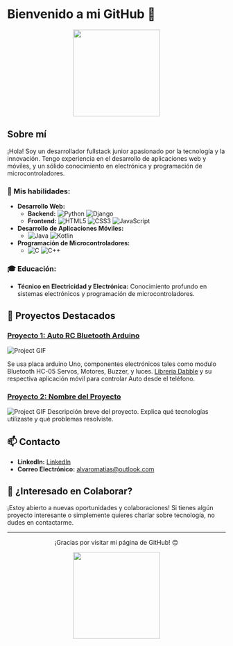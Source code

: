 # Bienvenido a mi GitHub 👋

<p align="center">
  <img src="https://media.giphy.com/media/26tn33aiTi1jkl6H6/giphy.gif" width="200">
</p>

## Sobre mí
¡Hola! Soy un desarrollador fullstack junior apasionado por la tecnología y la innovación. Tengo experiencia en el desarrollo de aplicaciones web y móviles, y un sólido conocimiento en electrónica y programación de microcontroladores.

### 🚀 Mis habilidades:
- **Desarrollo Web:**
  - **Backend:** ![Python](https://img.shields.io/badge/-Python-3776AB?style=flat-square&logo=Python&logoColor=white) ![Django](https://img.shields.io/badge/-Django-092E20?style=flat-square&logo=Django&logoColor=white)
  - **Frontend:** ![HTML5](https://img.shields.io/badge/-HTML5-E34F26?style=flat-square&logo=HTML5&logoColor=white) ![CSS3](https://img.shields.io/badge/-CSS3-1572B6?style=flat-square&logo=CSS3&logoColor=white) ![JavaScript](https://img.shields.io/badge/-JavaScript-F7DF1E?style=flat-square&logo=JavaScript&logoColor=black)
- **Desarrollo de Aplicaciones Móviles:**
  - ![Java](https://img.shields.io/badge/-Java-007396?style=flat-square&logo=Java&logoColor=white) ![Kotlin](https://img.shields.io/badge/-Kotlin-0095D5?style=flat-square&logo=Kotlin&logoColor=white)
- **Programación de Microcontroladores:**
  - ![C](https://img.shields.io/badge/-C-A8B9CC?style=flat-square&logo=C&logoColor=white) ![C++](https://img.shields.io/badge/-C++-00599C?style=flat-square&logo=C%2B%2B&logoColor=white)

### 🎓 Educación:
- **Técnico en Electricidad y Electrónica:** Conocimiento profundo en sistemas electrónicos y programación de microcontroladores.

## 🌟 Proyectos Destacados
### [Proyecto 1: Auto RC Bluetooth Arduino](https://github.com/AlvaroMCV/Auto-RC-Arduino)
![Project GIF](https://media.giphy.com/media/Ssr2HaSSqw8ggmLHUO/giphy.gif)

Se usa placa arduino Uno, componentes electrónicos tales como modulo Bluetooth HC-05 Servos, Motores, Buzzer, y luces. 
[Libreria Dabble](https://github.com/STEMpedia/Dabble) y su respectiva aplicación móvil para controlar Auto desde el teléfono.

### [Proyecto 2: Nombre del Proyecto](#)
![Project GIF](https://media.giphy.com/media/xT9IgzoKnwFNmISR8I/giphy.gif)
Descripción breve del proyecto. Explica qué tecnologías utilizaste y qué problemas resolviste.

## 📫 Contacto
- **LinkedIn:** [LinkedIn](https://www.linkedin.com/in/alvaro-castillo-villalobos-6323b42b5/)
- **Correo Electrónico:** alvaromatias@outlook.com

## 🤝 ¿Interesado en Colaborar?
¡Estoy abierto a nuevas oportunidades y colaboraciones! Si tienes algún proyecto interesante o simplemente quieres charlar sobre tecnología, no dudes en contactarme.

---

<p align="center">
  ¡Gracias por visitar mi página de GitHub! 😊
</p>

<p align="center">
  <img src="https://giphy.com/embed/VTtANKl0beDFQRLDTh" width="200">
</p>


